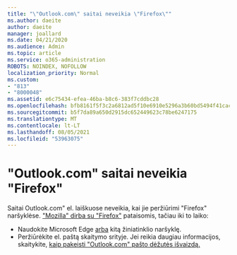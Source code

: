 ```yaml
---
title: "\"Outlook.com\" saitai neveikia \"Firefox\""
ms.author: daeite
author: daeite
manager: joallard
ms.date: 04/21/2020
ms.audience: Admin
ms.topic: article
ms.service: o365-administration
ROBOTS: NOINDEX, NOFOLLOW
localization_priority: Normal
ms.custom:
- "813"
- "8000048"
ms.assetid: e6c75434-efea-46ba-b8c6-383f7cddbc28
ms.openlocfilehash: bfb8161f5f3c2a6812ad5f10e6910e5296a3b60bd5494f41cac6d883dc821d1d
ms.sourcegitcommit: b5f7da89a650d2915dc652449623c78be6247175
ms.translationtype: MT
ms.contentlocale: lt-LT
ms.lasthandoff: 08/05/2021
ms.locfileid: "53963075"
---
```

# <a name="links-in-outlookcom-dont-work-in-firefox"></a>"Outlook.com" saitai neveikia "Firefox"

Saitai Outlook.com" el. laiškuose neveikia, kai jie peržiūrimi "Firefox" naršyklėse. ["Mozilla" dirba su "Firefox"](https://go.microsoft.com/fwlink/p/?linkid=2001502&amp;clcid=0x409) pataisomis, tačiau iki to laiko:
  
- Naudokite Microsoft Edge [arba](https://go.microsoft.com/fwlink/p/?linkid=2001503&amp;clcid=0x409) kitą žiniatinklio naršyklę.
- Peržiūrėkite el. paštą skaitymo srityje. Jei reikia daugiau informacijos, skaitykite, [kaip pakeisti "Outlook.com" pašto dėžutės išvaizdą.](https://support.office.com/article/b41c2ecb-f23c-42b3-b7f8-659646d5e58c?wt.mc_id=Office_Outlook_com_Alchemy)
